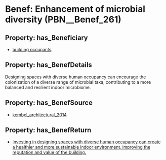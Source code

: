 # Benef: __Enhancement of microbial diversity__ (PBN__Benef_261)

## Property: has_Beneficiary

* [building occupants](../Stakeholder/PBN__Stakeholder_97)

## Property: has_BenefDetails

Designing spaces with diverse human occupancy can encourage the colonization of a diverse range of microbial taxa, contributing to a more balanced and resilient indoor microbiome.

## Property: has_BenefSource

* [kembel_architectural_2014](../Article/PBN__Article_52)

## Property: has_BenefReturn

* [Investing in designing spaces with diverse human occupancy can create a healthier and more sustainable indoor environment, improving the reputation and value of the building.](../BenefReturn/PBN__BenefReturn_273)

